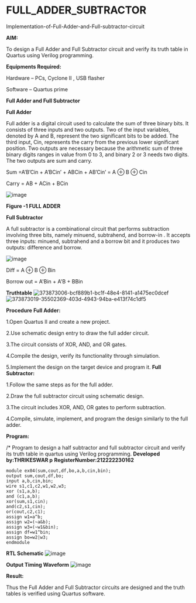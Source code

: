 # FULL_ADDER_SUBTRACTOR

Implementation-of-Full-Adder-and-Full-subtractor-circuit

**AIM:**

To design a Full Adder and Full Subtractor circuit and verify its truth table in Quartus using Verilog programming.

**Equipments Required:**

Hardware – PCs, Cyclone II , USB flasher

Software – Quartus prime

**Full Adder and Full Subtractor**

**Full Adder**

Full adder is a digital circuit used to calculate the sum of three binary bits. It consists of three inputs and two outputs. Two of the input variables, denoted by A and B, represent the two significant bits to be added. The third input, Cin, represents the carry from the previous lower significant position. Two outputs are necessary because the arithmetic sum of three binary digits ranges in value from 0 to 3, and binary 2 or 3 needs two digits. The two outputs are sum and carry.

Sum =A’B’Cin + A’BCin’ + ABCin + AB’Cin’ = A ⊕ B ⊕ Cin 

Carry = AB + ACin + BCin

![image](https://github.com/naavaneetha/FULL_ADDER_SUBTRACTOR/assets/154305477/0f30ba51-5ffb-4198-845f-18e054f675e7)

**Figure -1 FULL ADDER**

**Full Subtractor**

A full subtractor is a combinational circuit that performs subtraction involving three bits, namely minuend, subtrahend, and borrow-in . It accepts three inputs: minuend, subtrahend and a borrow bit and it produces two outputs: difference and borrow.

![image](https://github.com/naavaneetha/FULL_ADDER_SUBTRACTOR/assets/154305477/02b24f51-ab51-4304-9ad6-7b81ffc1ead5)

Diff = A ⊕ B ⊕ Bin 

Borrow out = A'Bin + A'B + BBin

**Truthtable**
![373873006-bcf889b1-bc1f-48e4-8141-a1475ec0dcef](https://github.com/user-attachments/assets/dcfcf654-564c-4522-ad9f-917a318ea9dc)
![373873019-35502369-403d-4943-94ba-e413f74c1df5](https://github.com/user-attachments/assets/0040e84c-56fc-4d58-ab75-88eed2a4f399)

**Procedure**
**Full Adder:**

1.Open Quartus II and create a new project.

2.Use schematic design entry to draw the full adder circuit.

3.The circuit consists of XOR, AND, and OR gates.

4.Compile the design, verify its functionality through simulation.

5.Implement the design on the target device and program it.
**Full Subtractor:**

1.Follow the same steps as for the full adder.

2.Draw the full subtractor circuit using schematic design.

3.The circuit includes XOR, AND, OR gates to perform subtraction.

4.Compile, simulate, implement, and program the design similarly to the full adder.

**Program:**

/* Program to design a half subtractor and full subtractor circuit and verify its truth table in quartus using Verilog programming. 
**Developed by:THRIKESWAR p**
**RegisterNumber:212222230162**
```
module ex04(sum,cout,df,bo,a,b,cin,bin);
output sum,cout,df,bo;
input a,b,cin,bin;
wire s1,c1,c2,w1,w2,w3;
xor (s1,a,b);
and (c1,a,b);
xor(sum,s1,cin);
and(c2,s1,cin);
or(cout,c2,c1);
assign w1=a^b;
assign w2=(~a&b);
assign w3=(~w1&bin);
assign df=w1^bin;
assign bo=w2|w3;
endmodule
```
**RTL Schematic**
![image](https://github.com/user-attachments/assets/1b3714ac-23b1-43db-9b04-e10b950d1d59)

**Output Timing Waveform**
![image](https://github.com/user-attachments/assets/59cc1906-5c0f-49ba-9547-05a2c970e9a3)


**Result:**

Thus the Full Adder and Full Subtractor circuits are designed and the truth tables is verified using Quartus software.



